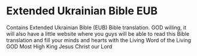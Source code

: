 # Extended Ukrainian Bible EUB
 Contains Extended Ukrainian Bible (EUB) Bible translation. GOD willing, it will also have a little website where you guys will be able to read this Bible translation and fill your minds and hearts with the Living Word of the Living GOD Most High King Jesus Christ our Lord
